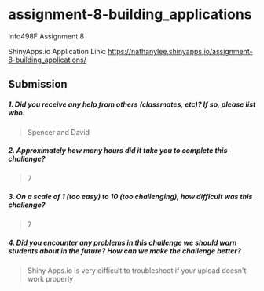 # assignment-8-building_applications
Info498F Assignment 8

ShinyApps.io Application Link: https://nathanylee.shinyapps.io/assignment-8-building_applications/

Submission
----------

##### 1. Did you receive any help from others (classmates, etc)? If so, please list who.

> Spencer and David 

##### 2. Approximately how many hours did it take you to complete this challenge?

> 7

##### 3. On a scale of 1 (too easy) to 10 (too challenging), how difficult was this challenge?

> 7

##### 4. Did you encounter any problems in this challenge we should warn students about in the future? How can we make the challenge better?

> Shiny Apps.io is very difficult to troubleshoot if your upload doesn't work properly
